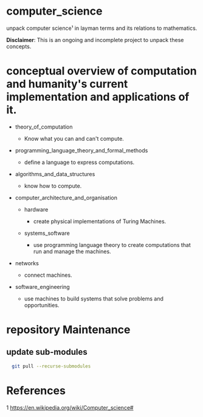 # computer_science

unpack computer science¹ in layman terms and its relations to mathematics.

**Disclaimer**: This is an ongoing and incomplete project to unpack these concepts.

# conceptual overview of computation and humanity's current implementation and applications of it.
* theory_of_computation
  * Know what you can and can't compute.

* programming_language_theory_and_formal_methods
  * define a language to express computations.

* algorithms_and_data_structures
  * know how to compute.

* computer_architecture_and_organisation
  * hardware
    * create physical implementations of Turing Machines.

  * systems_software
    * use programming language theory to create computations that run and manage the machines.

* networks
  * connect machines.

* software_engineering
  * use machines to build systems that solve problems and opportunities.
  

# repository Maintenance
## update sub-modules

```bash
  git pull --recurse-submodules
```

# References
1 https://en.wikipedia.org/wiki/Computer_science#
